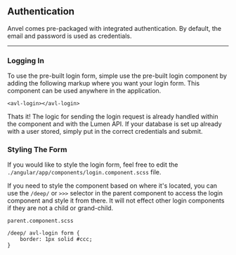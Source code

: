 ## Authentication

Anvel comes pre-packaged with integrated authentication.
By default, the email and password is used as credentials.

---

### Logging In

To use the pre-built login form, simple use the pre-built
login component by adding the following markup where you
want your login form. This component can be used anywhere
in the application.

    <avl-login></avl-login>

Thats it! The logic for sending the login request is already
handled within the component and with the Lumen API. If your
database is set up already with a user stored, simply put in
the correct credentials and submit.

### Styling The Form

If you would like to style the login form, feel free to edit the
`./angular/app/components/login.component.scss` file.

If you need to style the component based on where it's located,
you can use the `/deep/` or `>>>` selector in the parent
component to access the login component and style it from there.
It will not effect other login components if they are not a child
or grand-child.

`parent.component.scss`

    /deep/ avl-login form {
        border: 1px solid #ccc;
    }
